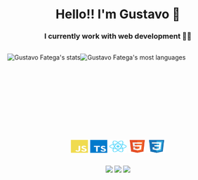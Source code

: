 
<h1 align="center">Hello!! I'm Gustavo 🙋</h1>

<h3 align="center">I currently work with web development  👩‍💻</h3>


##

<div align="center" style="display:flex;">
  <img height="180em" src="https://github-readme-stats.vercel.app/api?username=GustavoFatega&show_icons=true&theme=vision-friendly-dark" alt="Gustavo Fatega's stats"/>
  <img height="180em" src="https://github-readme-stats.vercel.app/api/top-langs/?username=GustavoFatega&layout=compact&theme=vision-friendly-dark" alt="Gustavo Fatega's most languages"/>
</div>

  </div>
<div style="display: inline_block" align="center"><br>
  <img align="center" alt="Gustavo-Js" height="30" width="40" src="https://raw.githubusercontent.com/devicons/devicon/master/icons/javascript/javascript-plain.svg">
  <img align="center" alt="Gustavo-Ts" height="30" width="40" src="https://raw.githubusercontent.com/devicons/devicon/master/icons/typescript/typescript-plain.svg">
  <img align="center" alt="Gustavo-React" height="30" width="40" src="https://raw.githubusercontent.com/devicons/devicon/master/icons/react/react-original.svg">
  <img align="center" alt="Gustavo-HTML" height="30" width="40" src="https://raw.githubusercontent.com/devicons/devicon/master/icons/html5/html5-original.svg">
  <img align="center" alt="Gustavo-CSS" height="30" width="40" src="https://raw.githubusercontent.com/devicons/devicon/master/icons/css3/css3-original.svg">

</div>

##

<div style="display: inline_block" align="center"> 
  <a href="https://www.instagram.com/gustavofatega/" target="_blank"><img src="https://img.shields.io/badge/-Instagram-%23E4405F?style=for-the-badge&logo=instagram&logoColor=white" target="_blank"></a>
  <a href = "mailto:contatorafaballerini@gmail.com"><img src="https://img.shields.io/badge/-Gmail-%23333?style=for-the-badge&logo=gmail&logoColor=white" target="_blank"></a>
  <a href="https://www.linkedin.com/in/gustavo-fatega-9a5921196/"><img src="https://img.shields.io/badge/-LinkedIn-%230077B5?style=for-the-badge&logo=linkedin&logoColor=white" target="_blank"></a> 
 
</div>

